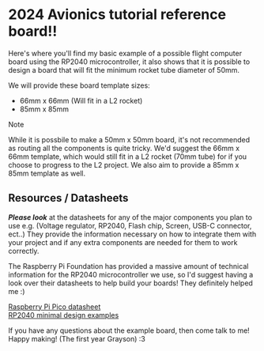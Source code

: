 # 2024 Avionics tutorial reference board!!
Here's where you'll find my basic example of a possible flight computer board using the RP2040 microcontroller, it also shows that it is possible to design a board that will fit the minimum rocket tube diameter of 50mm.

We will provide these board template sizes:
* 66mm x 66mm (Will fit in a L2 rocket)
* 85mm x 85mm

> [!NOTE]
> While it is possbile to make a 50mm x 50mm board, it's not recommended as routing all the components is quite tricky. We'd suggest the 66mm x 66mm template, which would still fit in a L2 rocket (70mm tube) for if you choose to progress to the L2 project. We also aim to provide a 85mm x 85mm template as well.

## Resources / Datasheets
**_Please look_** at the datasheets for any of the major components you plan to use e.g. (Voltage regulator, RP2040, Flash chip, Screen, USB-C connector, ect..) They provide the information necessary on how to integrate them with your project and if any extra components are needed for them to work correctly.

The Raspberry Pi Foundation has provided a massive amount of technical information for the RP2040 microcontroller we use, so I'd suggest having a look over their datasheets to help build your boards! They definitely helped me :) 

[Raspberry Pi Pico datasheet](https://datasheets.raspberrypi.com/pico/pico-datasheet.pdf)  
[RP2040 minimal design examples](https://datasheets.raspberrypi.com/rp2040/hardware-design-with-rp2040.pdf) 

If you have any questions about the example board, then come talk to me!  
Happy making! (The first year Grayson) :3
